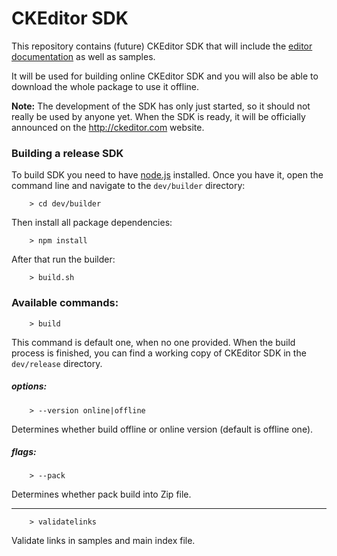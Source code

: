 # CKEditor SDK #

This repository contains (future) CKEditor SDK that will include the [editor documentation](http://docs.ckeditor.com/) as well as samples.

It will be used for building online CKEditor SDK and you will also be able to download the whole package to use it offline.

**Note:** The development of the SDK has only just started, so it should not really be used by anyone yet. When the SDK is ready, it will be officially announced on the <http://ckeditor.com> website.

### Building a release SDK

To build SDK you need to have [node.js](http://nodejs.org) installed. Once you have it, open the command line and navigate to the `dev/builder` directory:

        > cd dev/builder

Then install all package dependencies:

        > npm install

After that run the builder:

        > build.sh

### Available commands:

        > build
This command is default one, when no one provided. When the build process is finished, you can find a working copy of CKEditor SDK in the `dev/release` directory.

##### options:

        > --version online|offline
Determines whether build offline or online version (default is offline one).

##### flags:

        > --pack
Determines whether pack build into Zip file.

---

        > validatelinks
Validate links in samples and main index file.
